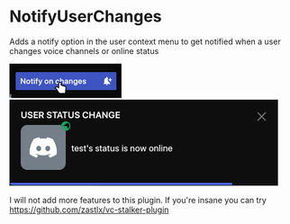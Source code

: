 # NotifyUserChanges

Adds a notify option in the user context menu to get notified when a user changes voice channels or online status

![Context Menu](./context-menu.png)
![Screenshot](./screenshot.png)

I will not add more features to this plugin. If you're insane you can try https://github.com/zastlx/vc-stalker-plugin
